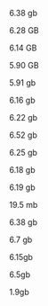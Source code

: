 6.38 gb

6.28 GB

6.14 GB

5.90 GB

5.91 gb

6.16 gb

6.22 gb

6.52 gb

6.25 gb

6.18 gb

6.19 gb

19.5 mb


6.38 gb

6.7 gb

6.15gb

6.5gb


1.9gb